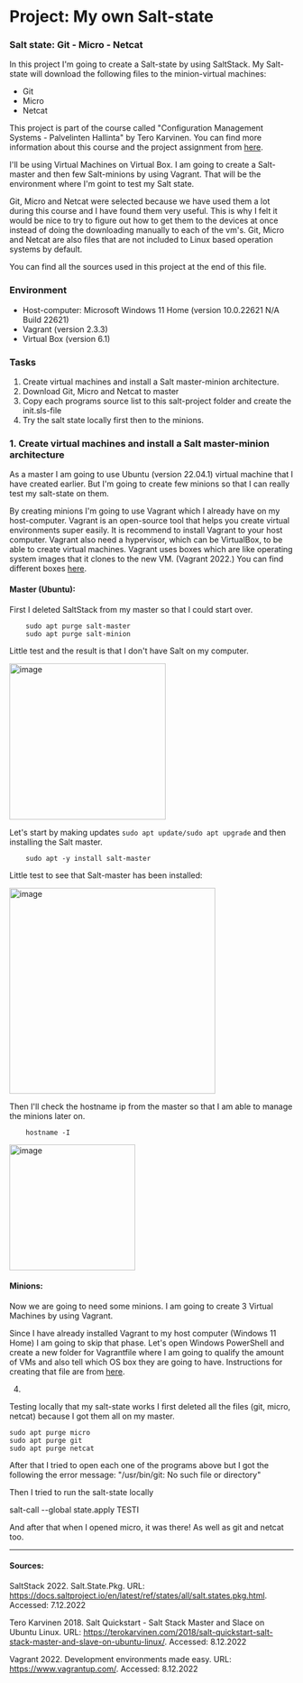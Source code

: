 # Project: My own Salt-state

### Salt state: Git - Micro - Netcat

In this project I'm going to create a Salt-state by using SaltStack. My Salt-state will download the following files to the minion-virtual machines:
- Git
- Micro
- Netcat

This project is part of the course called "Configuration Management Systems - Palvelinten Hallinta" by Tero Karvinen. You can find more information about this course and the project assignment from [here](https://terokarvinen.com/2022/palvelinten-hallinta-2022p2/). 

I'll be using Virtual Machines on Virtual Box. I am going to create a Salt-master and then few Salt-minions by using Vagrant.
That will be the environment where I'm goint to test my Salt state.

Git, Micro and Netcat were selected because we have used them a lot during this course and I have found them very useful. This is why I felt it would be nice to try to figure out how to get them to the devices at once instead of doing the downloading manually to each of the vm's.
Git, Micro and Netcat are also files that are not included to Linux based operation systems by default.

You can find all the sources used in this project at the end of this file.

### Environment

- Host-computer: Microsoft Windows 11 Home (version 10.0.22621 N/A Build 22621)
- Vagrant (version 2.3.3)
- Virtual Box (version 6.1)

### Tasks

1. Create virtual machines and install a Salt master-minion architecture.
2. Download Git, Micro and Netcat to master
3. Copy each programs source list to this salt-project folder and create the init.sls-file
4. Try the salt state locally first then to the minions.



### 1. Create virtual machines and install a Salt master-minion architecture

As a master I am going to use Ubuntu (version 22.04.1) virtual machine that I have created earlier. But I'm going to create few minions so that I can really test my salt-state on them.

By creating minions I'm going to use Vagrant which I already have on my host-computer. Vagrant is an open-source tool that helps you create virtual environments super easily. It is recommend to install Vagrant to your host computer. Vagrant also need a hypervisor, which can be VirtualBox, to be able to create virtual machines. Vagrant uses boxes which are like operating system images that it clones to the new VM. (Vagrant 2022.) You can find different boxes [here](https://app.vagrantup.com/boxes/search).

#### Master (Ubuntu):
First I deleted SaltStack from my master so that I could start over.

        sudo apt purge salt-master
        sudo apt purge salt-minion

Little test and the result is that I don't have Salt on my computer.

<img width="277" alt="image" src="https://user-images.githubusercontent.com/117899949/206404447-7ad15a3e-be7a-44e4-93f8-8f3271bee6c3.png">

Let's start by making updates `sudo apt update/sudo apt upgrade` and then installing the Salt master.

        sudo apt -y install salt-master

Little test to see that Salt-master has been installed: 

<img width="365" alt="image" src="https://user-images.githubusercontent.com/117899949/206406814-53e78762-8e65-49bf-8b53-18b48738fb6a.png">

Then I'll check the hostname ip from the master so that I am able to manage the minions later on.

        hostname -I

<img width="223" alt="image" src="https://user-images.githubusercontent.com/117899949/206407443-0c49f8c8-19c0-4234-b35f-656ec0110e9a.png">


#### Minions:

Now we are going to need some minions. 
I am going to create 3 Virtual Machines by using Vagrant.

Since I have already installed Vagrant to my host computer (Windows 11 Home) I am going to skip that phase. Let's open Windows PowerShell and create a new folder for Vagrantfile where I am going to qualify the amount of VMs and also tell which OS box they are going to have. Instructions for creating that file are from [here](https://terokarvinen.com/2021/two-machine-virtual-network-with-debian-11-bullseye-and-vagrant/).




4.
Testing locally that my salt-state works
I first deleted all the files (git, micro, netcat) because I got them all on my master.

    sudo apt purge micro
    sudo apt purge git
    sudo apt purge netcat

After that I tried to open each one of the programs above but I got the following the error message:
"/usr/bin/git: No such file or directory"

Then I tried to run the salt-state locally

  salt-call --global state.apply TESTI

And after that when I opened micro, it was there! As well as git and netcat too. 



*****
#### Sources:

SaltStack 2022. Salt.State.Pkg. URL: https://docs.saltproject.io/en/latest/ref/states/all/salt.states.pkg.html. Accessed: 7.12.2022

Tero Karvinen 2018. Salt Quickstart - Salt Stack Master and Slace on Ubuntu Linux. URL: https://terokarvinen.com/2018/salt-quickstart-salt-stack-master-and-slave-on-ubuntu-linux/. Accessed: 8.12.2022

Vagrant 2022. Development environments made easy. URL: https://www.vagrantup.com/. Accessed: 8.12.2022
